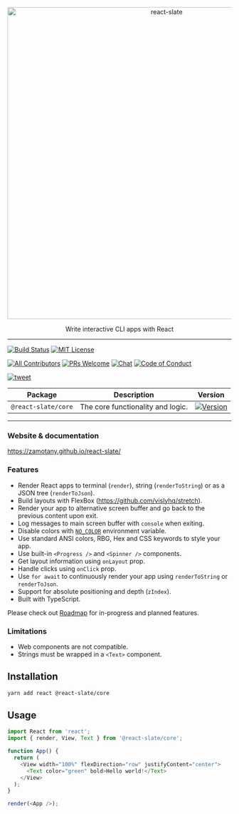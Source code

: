<p align="center">
  <img alt="react-slate" src="https://raw.githubusercontent.com/zamotany/react-slate/master/docs/_assets/react_slate_logo.png" width="700">
</p>

<p align="center">
  Write interactive CLI apps with React
</p>

---

[![Build Status][build-badge]][build]
[![MIT License][license-badge]][license]

[![All Contributors](https://img.shields.io/badge/all_contributors-5-orange.svg?style=flat-square)](#contributors)
[![PRs Welcome][prs-welcome-badge]][prs-welcome]
[![Chat][chat-badge]][chat]
[![Code of Conduct][coc-badge]][coc]

[![tweet][tweet-badge]][tweet]

| Package             | Description                       | Version                                                          |
| ------------------- | --------------------------------- | ---------------------------------------------------------------- |
| `@react-slate/core` | The core functionality and logic. | [![Version][react-slate-core-version]][react-slate-core-package] |

---

### Website & documentation

https://zamotany.github.io/react-slate/

### Features

* Render React apps to terminal (`render`), string (`renderToString`) or as a JSON tree (`renderToJson`).
* Build layouts with FlexBox (https://github.com/vislyhq/stretch).
* Render your app to alternative screen buffer and go back to the previous content upon exit.
* Log messages to main screen buffer with `console` when exiting.
* Disable colors with [`NO_COLOR`](https://no-color.org/) environment variable.
* Use standard ANSI colors, RBG, Hex and CSS keywords to style your app.
* Use built-in `<Progress />` and `<Spinner />` components.
* Get layout information using `onLayout` prop.
* Handle clicks using `onClick` prop.
* Use `for await` to continuously render your app using `renderToString` or `renderToJson`.
* Support for absolute positioning and depth (`zIndex`).
* Built with TypeScript.

Please check out [Roadmap](https://github.com/zamotany/react-slate/issues/99) for in-progress and planned features. 

### Limitations

* Web components are not compatible.
* Strings must be wrapped in a `<Text>` component.

## Installation

```bash
yarn add react @react-slate/core
```

## Usage

```js
import React from 'react';
import { render, View, Text } from '@react-slate/core';

function App() {
  return (
    <View width="100%" flexDirection="row" justifyContent="center">
      <Text color="green" bold>Hello world!</Text>
    </View>
  );
}

render(<App />);
```

<!-- badges (common) -->

[build-badge]: https://img.shields.io/circleci/project/github/zamotany/react-slate/master.svg?style=flat-square
[build]: https://circleci.com/gh/zamotany/react-slate
[license-badge]: https://img.shields.io/npm/l/react-slate.svg?style=flat-square
[license]: https://opensource.org/licenses/MIT
[prs-welcome-badge]: https://img.shields.io/badge/PRs-welcome-brightgreen.svg?style=flat-square
[prs-welcome]: http://makeapullrequest.com
[coc-badge]: https://img.shields.io/badge/code%20of-conduct-ff69b4.svg?style=flat-square
[coc]: https://github.com/zamotany/react-slate/blob/master/CODE_OF_CONDUCT.md
[chat-badge]: https://img.shields.io/badge/chat-discord-brightgreen.svg?style=flat-square&colorB=7289DA&logo=discord
[chat]: https://discord.gg/zwR2Cdh
[tweet-badge]: https://img.shields.io/badge/tweet-react--slate-blue.svg?style=flat-square&colorB=1DA1F2&logo=data:image/png;base64,iVBORw0KGgoAAAANSUhEUgAAABgAAAAUCAYAAACXtf2DAAAAAXNSR0IArs4c6QAAAaRJREFUOBGtlM8rBGEYx3cWtRHJRaKcuMtBSitxkCQ3LtzkP9iUUu5ODspRHLhRLtq0FxeicEBC2cOivcge%2FMgan3fNM8bbzL4zm6c%2BPT%2Fe7%2FO8887svrFYBWbbtgWzsAt3sAcpqJFxxF1QV8oJFqFPFst5dLWQAT87oTgPB7DtziFRT1EA4yZolsFkhwjGYFRO8Op0KD8HVe7unoB6PRTBZG8IctAmG1xrHcfkQ2B55sfI%2ByGMXSBqV71xZ8CWdxBxN6ThFuECDEAL%2Bc9HIzDYumVZ966GZnX0SzCZvEqTbkaGywkyFE6hKAsBPhFQ18uPUqh2ggJ%2BUor%2F4M%2F%2FzOC8g6YzR1i%2F8g4vvSI%2ByD7FFNjexQrjHd8%2BnjABI3AU4Wl16TuF1qANGll81jsi5qu%2Bw6XIsCn4ijhU5FmCJpkV6BGNw410hfSf6JKBQ%2FUFxHGYBnWnmOwDwYQ%2BwzdHqO75HtiAMJfaC7ph32FSRJCENUhDHsLaJkL%2FX4wMF4%2BwA5bgAcrZE4sr0Cu9Jq9fxyrvBHWbNkMD5CEHWTjjT2m6r5D92jfmbbKJEWuMMAAAAABJRU5ErkJggg%3D%3D
[tweet]: https://twitter.com/intent/tweet?text=Check%20out%20react-slate!%20https://github.com/zamotany/react-slate%20%F0%9F%91%8D

<!-- badges (packages) -->

[react-slate-core-version]: https://img.shields.io/npm/v/@react-slate/core.svg?style=flat-square
[react-slate-core-package]: https://www.npmjs.com/package/@react-slate/core
